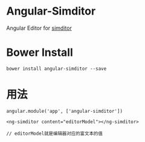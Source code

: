 # Angular-Simditor

Angular Editor for [simditor](https://github.com/mycolorway/simditor)

# Bower Install
	bower install angular-simditor --save

# 用法
	
	angular.module('app', ['angular-simditor'])
	
	<ng-simditor content="editorModel"></ng-simditor>
	
	// editorModel就是编辑器对应的富文本的值
